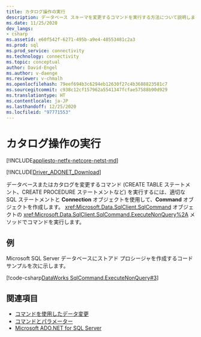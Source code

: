 ```yaml
---
title: カタログ操作の実行
description: データベース スキーマを変更するコマンドを実行する方法について説明します。
ms.date: 11/25/2020
dev_langs:
- csharp
ms.assetid: e60f542f-6271-495b-a9e4-48553481c2a3
ms.prod: sql
ms.prod_service: connectivity
ms.technology: connectivity
ms.topic: conceptual
author: David-Engel
ms.author: v-daenge
ms.reviewer: v-chmalh
ms.openlocfilehash: 79eef694b3c6294eb12630f27c4b3688823581c7
ms.sourcegitcommit: c938c12cf157962a5541347fcfae57588b90d929
ms.translationtype: HT
ms.contentlocale: ja-JP
ms.lasthandoff: 12/25/2020
ms.locfileid: "97771553"
---
```

# <a name="performing-catalog-operations"></a>カタログ操作の実行

[!INCLUDE[appliesto-netfx-netcore-netst-md](../../includes/appliesto-netfx-netcore-netst-md.md)]

[!INCLUDE[Driver_ADONET_Download](../../includes/driver_adonet_download.md)]

データベースまたはカタログを変更するコマンド (CREATE TABLE ステートメント、CREATE PROCEDURE ステートメントなど) を実行するには、適切な SQL ステートメントと **Connection** オブジェクトを使用して、**Command** オブジェクトを作成します。 <xref:Microsoft.Data.SqlClient.SqlCommand> オブジェクトの <xref:Microsoft.Data.SqlClient.SqlCommand.ExecuteNonQuery%2A> メソッドでコマンドを実行します。

## <a name="example"></a>例

Microsoft SQL Server データベースにストアド プロシージャを作成するコード サンプルを次に示します。

[!code-csharp[DataWorks SqlCommand.ExecuteNonQuery#3](~/../sqlclient/doc/samples/SqlCommand_ExecuteNonQuery_SP_DML.cs#3)]

## <a name="see-also"></a>関連項目

- [コマンドを使用したデータ変更](use-commands-to-modify-data.md)
- [コマンドとパラメーター](commands-parameters.md)
- [Microsoft ADO.NET for SQL Server](microsoft-ado-net-sql-server.md)
